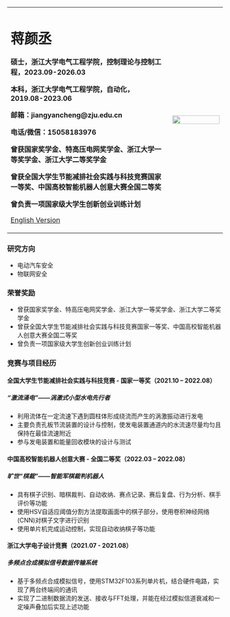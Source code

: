 <div>
<table border="0">
  <tr>
    <td width="75%">
      <h1>蒋颜丞</h1>
      <p><b>硕士，浙江大学电气工程学院，控制理论与控制工程，2023.09-2026.03</b></p>
      <p><b>本科，浙江大学电气工程学院，自动化，2019.08-2023.06</b></p>
      <p><b>邮箱：jiangyancheng@zju.edu.cn</b></p>
      <p><b>电话/微信：15058183976</b></p>
      <p><b>曾获国家奖学金、特高压电网奖学金、浙江大学一等奖学金、浙江大学二等奖学金</b></p>
      <p><b>曾获全国大学生节能减排社会实践与科技竞赛国家一等奖、中国高校智能机器人创意大赛全国二等奖</b></p>
      <p><b>曾负责一项国家级大学生创新创业训练计划</b></p>
      <p><a href="./index-en.html">English Version</a></p>
    </td>
    <td width="25%">
      <img src="./lisfoto.jpg" width="100%">
    </td>
  </tr>
</table>
</div>


### 研究方向
- 电动汽车安全
- 物联网安全

### 荣誉奖励
- 曾获国家奖学金、特高压电网奖学金、浙江大学一等奖学金、浙江大学二等奖学金
- 曾获全国大学生节能减排社会实践与科技竞赛国家一等奖、中国高校智能机器人创意大赛全国二等奖
- 曾负责一项国家级大学生创新创业训练计划

### 竞赛与项目经历
#### 全国大学生节能减排社会实践与科技竞赛 - 国家一等奖（2021.10 – 2022.08）

##### “激流涌电”——涡激式小型水电先行者

- 利用流体在一定流速下遇到圆柱体形成绕流而产生的涡激振动进行发电
- 主要负责孔板节流装置的设计与控制，使发电装置通道内的水流速尽量均匀且保持在最佳流速附近
- 参与发电装置和能量回收模块的设计与测试

#### 中国高校智能机器人创意大赛 - 全国二等奖（2022.03 – 2022.08）

##### 旷世“棋裁”——智能军棋裁判机器人

- 具有棋子识别、暗棋裁判、自动收纳、赛点记录、赛后复盘、行为分析、棋手评价等功能
- 使用HSV自适应阈值分割方法提取画面中的棋子部分，使用卷积神经网络(CNN)对棋子文字进行识别
- 使用单片机完成运动控制，实现自动收纳棋子等功能

#### 浙江大学电子设计竞赛（2021.07 - 2021.08）

##### 多频点合成模拟信号数据传输系统

- 基于多频点合成模拟信号，使用STM32F103系列单片机，结合硬件电路，实现了两台终端间的通讯
- 实现了二进制数据流的发送、接收与FFT处理，并能在经过模拟信道衰减和一定噪声叠加后实现上述功能


